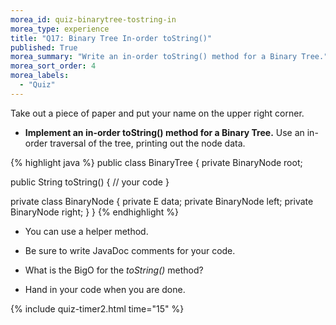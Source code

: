 ```yaml
---
morea_id: quiz-binarytree-tostring-in
morea_type: experience
title: "Q17: Binary Tree In-order toString()"
published: True
morea_summary: "Write an in-order toString() method for a Binary Tree."
morea_sort_order: 4
morea_labels: 
  - "Quiz"
---
```


Take out a piece of paper and put your name on the upper right corner.

* **Implement an in-order toString() method for a Binary Tree.** Use an in-order traversal of the tree, printing out the node data.

{% highlight java %}
public class BinaryTree<E> {
  private BinaryNode<E> root;

  public String toString() {
   // your code 
  }

  private class BinaryNode<E> {
    private E data;
    private BinaryNode<E> left;
    private BinaryNode<E> right;
  }
}
{% endhighlight %}

* You can use a helper method.

* Be sure to write JavaDoc comments for your code.

* What is the BigO for the *toString()* method?

* Hand in your code when you are done.

{% include quiz-timer2.html time="15" %}